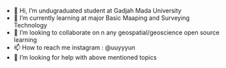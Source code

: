 - 👋 Hi, I’m undugraduated student at Gadjah Mada University 
- 🌱 I’m currently learning at major Basic Maaping and Surveying Technology
- 💞️ I’m looking to collaborate on n any geospatial/geoscience open source learning
- 📫 How to reach me instagram : @uuyyyun
- 🤔 I’m looking for help with above mentioned topics


<!---
uuyyyun/uuyyyun is a ✨ special ✨ repository because its `README.md` (this file) appears on your GitHub profile.
You can click the Preview link to take a look at your changes.
--->

